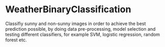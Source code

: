 # WeatherBinaryClassification
Classifiy sunny and non-sunny images in order to achieve the best prediction possible, by doing data pre-processing, model selection and testing different classifiers, for example SVM, logistic regression, random forest etc. 
